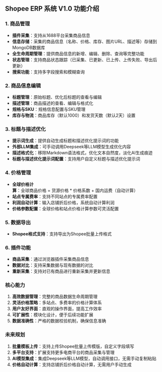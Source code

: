 ## Shopee ERP 系统 V1.0 功能介绍

### 1. 商品管理
- **插件采集**：支持从1688平台采集商品信息
- **信息存储**：采集的商品信息（名称、价格、库存、图片URL、描述等）存储到MongoDB数据库
- **全生命周期管理**：提供商品信息的新增、编辑、删除、查询等完整功能
- **状态管理**：支持商品状态跟踪（已采集、已更新、已上传、上传失败、导出后更新）
- **搜索功能**：支持多字段搜索和模糊查询

### 2. 商品信息编辑
- **标题管理**：原始标题、优化后标题的查看与编辑
- **描述管理**：商品描述的查看、编辑与格式化
- **规格与SKU**：规格信息配置与SKU管理
- **库存与物流**：商品库存（默认1000）和发货天数（默认2天）设置

### 3. 标题与描述优化
- **提示词生成**：提供自动生成标题和描述优化提示词的功能
- **外部LLM集成**：可手动调用Deepseek等LLM模型生成优化内容
- **描述格式化**：移除Markdown语法格式，优化文本自然度，淡化AI生成痕迹
- **标题与描述优化提示词配置**：支持用户自定义标题与描述优化提示词

### 4. 价格管理
- **全球价格计算**：全球商品价格 = 货源价格 * 价格系数 + 国内运费（自动计算）
- **站点专属费率**：支持不同站点的专属费率配置
- **利润自动计算**：输入店铺折后价格，系统自动计算利润
- **价格参数配置**：全球价格和站点价格计算参数可灵活配置

### 5. 数据导出
- **Shopee格式支持**：支持导出为Shopee批量上传格式

### 6. 插件功能
- **商品采集**：通过浏览器插件采集商品信息
- **数据对比**：支持采集数据与现有数据的对比
- **重新采集**：支持对已有商品进行重新采集并更新信息

### 核心能力
1. **高效数据管理**：完整的商品数据生命周期管理
2. **灵活价格策略**：多站点、多费率的价格计算体系
3. **用户友好界面**：直观的操作界面，提高工作效率
4. **可扩展性**：模块化设计，便于后续功能扩展
5. **数据准确性**：严格的数据校验机制，确保信息准确

### 未来规划
1. **批量模板上传**：支持上传Shopee批量上传模版，自定义字段填写
2. **多平台支持**：扩展支持更多电商平台的商品采集与管理
3. **AI模型集成**：集成Deepseek等LLM模型，自动调用接口，无需手动复制粘贴
4. **价格自动计算**：支持店铺折后价格自动计算，无需用户手动生成
